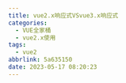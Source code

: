 ```yaml
---
title: vue2.x响应式VSvue3.x响应式
categories:
  - VUE全家桶
  - vue2.x使用
tags:
  - vue2
abbrlink: 5a635150
date: 2023-05-17 08:20:23
---
```

